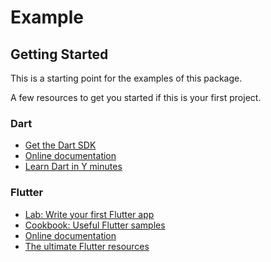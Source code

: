 # Example

## Getting Started

This is a starting point for the examples of this package.

A few resources to get you started if this is your first project.

### Dart

- [Get the Dart SDK](https://dart.dev/get-dart)
- [Online documentation](https://dart.dev/guides)
- [Learn Dart in Y minutes](https://learnxinyminutes.com/docs/dart)

### Flutter

- [Lab: Write your first Flutter app](https://flutter.dev/docs/get-started/codelab)
- [Cookbook: Useful Flutter samples](https://flutter.dev/docs/cookbook)
- [Online documentation](https://flutter.dev/doc)
- [The ultimate Flutter resources](https://github.com/yassine-bennkhay/Ultimate-Flutter-Resources)
